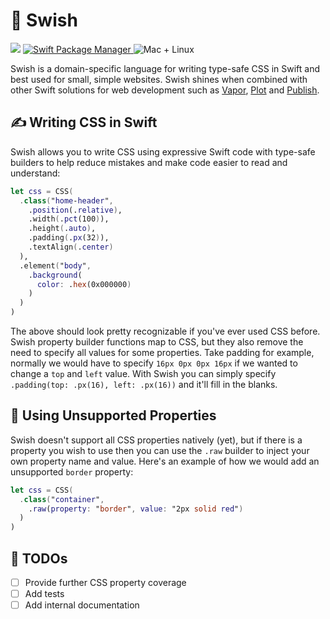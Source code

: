 # 🎨 Swish
<p>
    <img src="https://img.shields.io/badge/Swift-5.1-orange.svg" />
    <a href="https://swift.org/package-manager">
        <img src="https://img.shields.io/badge/swiftpm-compatible-brightgreen.svg?style=flat" alt="Swift Package Manager" />
    </a>
    <img src="https://img.shields.io/badge/platforms-mac+linux-brightgreen.svg?style=flat" alt="Mac + Linux" />
</p>

Swish is a domain-specific language for writing type-safe CSS in Swift and best used for small, simple websites. Swish shines when combined with other Swift solutions for web development such as [Vapor](https://github.com/vapor/vapor), [Plot](https://github.com/JohnSundell/Plot) and [Publish](https://github.com/JohnSundell/publish).

## ✍️ Writing CSS in Swift

Swish allows you to write CSS using expressive Swift code with type-safe builders to help reduce mistakes and make code easier to read and understand:

``` swift
let css = CSS(
  .class("home-header",
    .position(.relative),
    .width(.pct(100)),
    .height(.auto),
    .padding(.px(32)),
    .textAlign(.center)
  ),
  .element("body",
    .background(
      color: .hex(0x000000)
    )
  )
)
```

The above should look pretty recognizable if you've ever used CSS before. Swish property builder functions map to CSS, but they also remove the need to specify all values for some properties. Take padding for example, normally we would have to specify `16px 0px 0px 16px` if we wanted to change a `top` and `left` value. With Swish you can simply specify `.padding(top: .px(16), left: .px(16))` and it'll fill in the blanks.

## 🤔 Using Unsupported Properties

Swish doesn't support all CSS properties natively (yet), but if there is a property you wish to use then you can use the `.raw` builder to inject your own property name and value. Here's an example of how we would add an unsupported `border` property:

``` swift
let css = CSS(
  .class("container",
    .raw(property: "border", value: "2px solid red")
  )
)
```

## 🔨 TODOs

- [ ] Provide further CSS property coverage
- [ ] Add tests
- [ ] Add internal documentation

